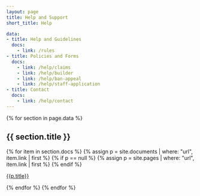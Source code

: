 ```yaml
---
layout: page
title: Help and Support
short_title: Help

data:
- title: Help and Guidelines
  docs:
    - link: /rules
- title: Policies and Forms
  docs:
    - link: /help/claims
    - link: /help/builder
    - link: /help/ban-appeal
    - link: /help/staff-application
- title: Contact
  docs:
    - link: /help/contact
---
```


{% for section in page.data %}
## {{ section.title }}

{% for item in section.docs %}
{% assign p = site.documents | where: "url", item.link | first %}
{% if p == null %}
{% assign p = site.pages | where: "url", item.link | first %}
{% endif %}

<a href="{{p.url}}" class="action">{{p.title}}</a>

{% endfor %}
{% endfor %}